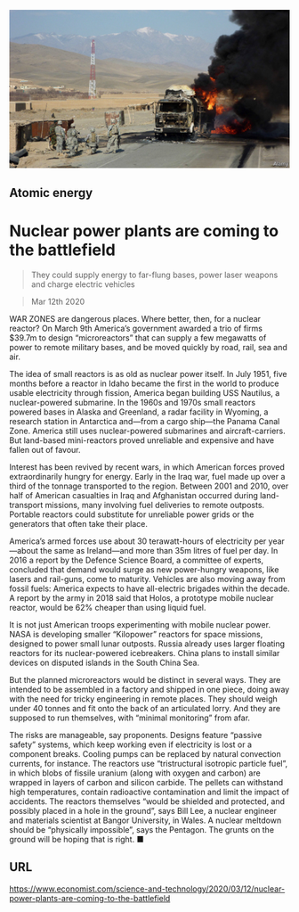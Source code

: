 ![](./images/20200314_STP502.jpg)

## Atomic energy

# Nuclear power plants are coming to the battlefield

> They could supply energy to far-flung bases, power laser weapons and charge electric vehicles

> Mar 12th 2020

WAR ZONES are dangerous places. Where better, then, for a nuclear reactor? On March 9th America’s government awarded a trio of firms $39.7m to design “microreactors” that can supply a few megawatts of power to remote military bases, and be moved quickly by road, rail, sea and air.

The idea of small reactors is as old as nuclear power itself. In July 1951, five months before a reactor in Idaho became the first in the world to produce usable electricity through fission, America began building USS Nautilus, a nuclear-powered submarine. In the 1960s and 1970s small reactors powered bases in Alaska and Greenland, a radar facility in Wyoming, a research station in Antarctica and—from a cargo ship—the Panama Canal Zone. America still uses nuclear-powered submarines and aircraft-carriers. But land-based mini-reactors proved unreliable and expensive and have fallen out of favour.

Interest has been revived by recent wars, in which American forces proved extraordinarily hungry for energy. Early in the Iraq war, fuel made up over a third of the tonnage transported to the region. Between 2001 and 2010, over half of American casualties in Iraq and Afghanistan occurred during land-transport missions, many involving fuel deliveries to remote outposts. Portable reactors could substitute for unreliable power grids or the generators that often take their place.

America’s armed forces use about 30 terawatt-hours of electricity per year—about the same as Ireland—and more than 35m litres of fuel per day. In 2016 a report by the Defence Science Board, a committee of experts, concluded that demand would surge as new power-hungry weapons, like lasers and rail-guns, come to maturity. Vehicles are also moving away from fossil fuels: America expects to have all-electric brigades within the decade. A report by the army in 2018 said that Holos, a prototype mobile nuclear reactor, would be 62% cheaper than using liquid fuel.

It is not just American troops experimenting with mobile nuclear power. NASA is developing smaller “Kilopower” reactors for space missions, designed to power small lunar outposts. Russia already uses larger floating reactors for its nuclear-powered icebreakers. China plans to install similar devices on disputed islands in the South China Sea.

But the planned microreactors would be distinct in several ways. They are intended to be assembled in a factory and shipped in one piece, doing away with the need for tricky engineering in remote places. They should weigh under 40 tonnes and fit onto the back of an articulated lorry. And they are supposed to run themselves, with “minimal monitoring” from afar.

The risks are manageable, say proponents. Designs feature “passive safety” systems, which keep working even if electricity is lost or a component breaks. Cooling pumps can be replaced by natural convection currents, for instance. The reactors use “tristructural isotropic particle fuel”, in which blobs of fissile uranium (along with oxygen and carbon) are wrapped in layers of carbon and silicon carbide. The pellets can withstand high temperatures, contain radioactive contamination and limit the impact of accidents. The reactors themselves “would be shielded and protected, and possibly placed in a hole in the ground”, says Bill Lee, a nuclear engineer and materials scientist at Bangor University, in Wales. A nuclear meltdown should be “physically impossible”, says the Pentagon. The grunts on the ground will be hoping that is right. ■

## URL

https://www.economist.com/science-and-technology/2020/03/12/nuclear-power-plants-are-coming-to-the-battlefield
